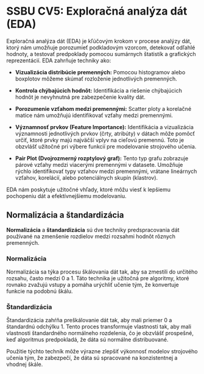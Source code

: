 # SSBU CV5: Exploračná analýza dát (EDA)

Exploračná analýza dát (EDA) je kľúčovým krokom v procese analýzy dát, ktorý nám umožňuje porozumieť podkladovým vzorcom, detekovať odľahlé hodnoty, a testovať predpoklady pomocou sumárnych štatistík a grafických reprezentácií. EDA zahrňuje techniky ako:

- **Vizualizácia distribúcie premenných:** Pomocou histogramov alebo boxplotov môžeme skúmať rozloženie jednotlivých premenných.

- **Kontrola chýbajúcich hodnôt:** Identifikácia a riešenie chýbajúcich hodnôt je nevyhnutná pre zabezpečenie kvality dát.

- **Porozumenie vzťahom medzi premennými:** Scatter ploty a korelačné matice nám umožňujú identifikovať vzťahy medzi premennými.

- **Významnosť prvkov (Feature Importance):** Identifikácia a vizualizácia významnosti jednotlivých prvkov (črty, atribúty) v dátach môže pomôcť určiť, ktoré prvky majú najväčší vplyv na cieľovú premennú. Toto je obzvlášť užitočné pri výbere funkcií pre modelovanie strojového učenia.

- **Pair Plot (Dvojrozmerný rozptylový graf):** Tento typ grafu zobrazuje párové vzťahy medzi viacerými premennými v datasete. Umožňuje rýchlo identifikovať typy vzťahov medzi premennými, vrátane lineárnych vzťahov, korelácií, alebo potenciálnych skupín (klastrov).

EDA nám poskytuje užitočné vhľady, ktoré môžu viesť k lepšiemu pochopeniu dát a efektívnejšiemu modelovaniu.

## Normalizácia a štandardizácia

**Normalizácia** a **štandardizácia** sú dve techniky predspracovania dát používané na zmenšenie rozdielov medzi rozsahmi hodnôt rôznych premenných.

### Normalizácia
Normalizácia sa týka procesu škálovania dát tak, aby sa zmestili do určitého rozsahu, často medzi 0 a 1. Táto technika je užitočná pre algoritmy, ktoré rovnako zvažujú vstupy a pomáha urýchliť učenie tým, že konvertuje funkcie na podobnú škálu.

### Štandardizácia
Štandardizácia zahŕňa preškálovanie dát tak, aby mali priemer 0 a štandardnú odchýlku 1. Tento proces transformuje vlastnosti tak, aby mali vlastnosti štandardného normálneho rozdelenia, čo je obzvlášť prospešné, keď algoritmus predpokladá, že dáta sú normálne distribuované.

Použitie týchto techník môže výrazne zlepšiť výkonnosť modelov strojového učenia tým, že zabezpečí, že dáta sú spracované na konzistentnej a vhodnej škále.
